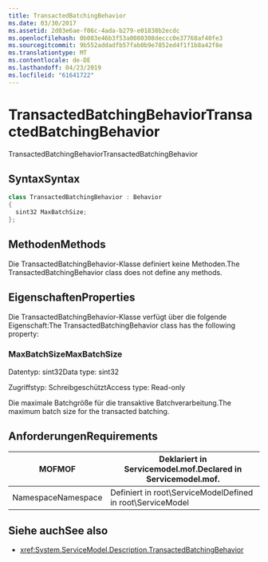 ```yaml
---
title: TransactedBatchingBehavior
ms.date: 03/30/2017
ms.assetid: 2d03e6ae-f06c-4ada-b279-e01838b2ecdc
ms.openlocfilehash: 0b083e46b3f53a0080308deccc0e37768af40fe3
ms.sourcegitcommit: 9b552addadfb57fab0b9e7852ed4f1f1b8a42f8e
ms.translationtype: MT
ms.contentlocale: de-DE
ms.lasthandoff: 04/23/2019
ms.locfileid: "61641722"
---
```

# <a name="transactedbatchingbehavior"></a><span data-ttu-id="cca85-102">TransactedBatchingBehavior</span><span class="sxs-lookup"><span data-stu-id="cca85-102">TransactedBatchingBehavior</span></span>
<span data-ttu-id="cca85-103">TransactedBatchingBehavior</span><span class="sxs-lookup"><span data-stu-id="cca85-103">TransactedBatchingBehavior</span></span>  
  
## <a name="syntax"></a><span data-ttu-id="cca85-104">Syntax</span><span class="sxs-lookup"><span data-stu-id="cca85-104">Syntax</span></span>  
  
```csharp
class TransactedBatchingBehavior : Behavior  
{  
  sint32 MaxBatchSize;  
};  
```  
  
## <a name="methods"></a><span data-ttu-id="cca85-105">Methoden</span><span class="sxs-lookup"><span data-stu-id="cca85-105">Methods</span></span>  
 <span data-ttu-id="cca85-106">Die TransactedBatchingBehavior-Klasse definiert keine Methoden.</span><span class="sxs-lookup"><span data-stu-id="cca85-106">The TransactedBatchingBehavior class does not define any methods.</span></span>  
  
## <a name="properties"></a><span data-ttu-id="cca85-107">Eigenschaften</span><span class="sxs-lookup"><span data-stu-id="cca85-107">Properties</span></span>  
 <span data-ttu-id="cca85-108">Die TransactedBatchingBehavior-Klasse verfügt über die folgende Eigenschaft:</span><span class="sxs-lookup"><span data-stu-id="cca85-108">The TransactedBatchingBehavior class has the following property:</span></span>  
  
### <a name="maxbatchsize"></a><span data-ttu-id="cca85-109">MaxBatchSize</span><span class="sxs-lookup"><span data-stu-id="cca85-109">MaxBatchSize</span></span>  
 <span data-ttu-id="cca85-110">Datentyp: sint32</span><span class="sxs-lookup"><span data-stu-id="cca85-110">Data type: sint32</span></span>  
  
 <span data-ttu-id="cca85-111">Zugriffstyp: Schreibgeschützt</span><span class="sxs-lookup"><span data-stu-id="cca85-111">Access type: Read-only</span></span>  
  
 <span data-ttu-id="cca85-112">Die maximale Batchgröße für die transaktive Batchverarbeitung.</span><span class="sxs-lookup"><span data-stu-id="cca85-112">The maximum batch size for the transacted batching.</span></span>  
  
## <a name="requirements"></a><span data-ttu-id="cca85-113">Anforderungen</span><span class="sxs-lookup"><span data-stu-id="cca85-113">Requirements</span></span>  
  
|<span data-ttu-id="cca85-114">MOF</span><span class="sxs-lookup"><span data-stu-id="cca85-114">MOF</span></span>|<span data-ttu-id="cca85-115">Deklariert in Servicemodel.mof.</span><span class="sxs-lookup"><span data-stu-id="cca85-115">Declared in Servicemodel.mof.</span></span>|  
|---------|-----------------------------------|  
|<span data-ttu-id="cca85-116">Namespace</span><span class="sxs-lookup"><span data-stu-id="cca85-116">Namespace</span></span>|<span data-ttu-id="cca85-117">Definiert in root\ServiceModel</span><span class="sxs-lookup"><span data-stu-id="cca85-117">Defined in root\ServiceModel</span></span>|  
  
## <a name="see-also"></a><span data-ttu-id="cca85-118">Siehe auch</span><span class="sxs-lookup"><span data-stu-id="cca85-118">See also</span></span>

- <xref:System.ServiceModel.Description.TransactedBatchingBehavior>

